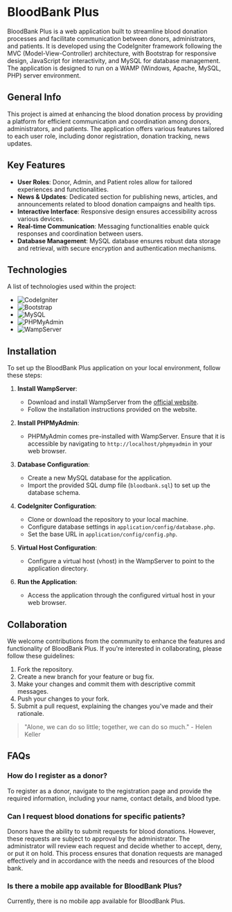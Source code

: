 # BloodBank Plus

BloodBank Plus is a web application built to streamline blood donation processes and facilitate communication between donors, administrators, and patients. It is developed using the CodeIgniter framework following the MVC (Model-View-Controller) architecture, with Bootstrap for responsive design, JavaScript for interactivity, and MySQL for database management. The application is designed to run on a WAMP (Windows, Apache, MySQL, PHP) server environment.

## General Info

This project is aimed at enhancing the blood donation process by providing a platform for efficient communication and coordination among donors, administrators, and patients. The application offers various features tailored to each user role, including donor registration, donation tracking, news updates.

## Key Features

- **User Roles**: Donor, Admin, and Patient roles allow for tailored experiences and functionalities.
- **News & Updates**: Dedicated section for publishing news, articles, and announcements related to blood donation campaigns and health tips.
- **Interactive Interface**: Responsive design ensures accessibility across various devices.
- **Real-time Communication**: Messaging functionalities enable quick responses and coordination between users.
- **Database Management**: MySQL database ensures robust data storage and retrieval, with secure encryption and authentication mechanisms.

## Technologies

A list of technologies used within the project:

- ![CodeIgniter](https://img.shields.io/badge/CodeIgniter-3.1.11-blue)
- ![Bootstrap](https://img.shields.io/badge/Bootstrap-4.6.0-blueviolet)
- ![MySQL](https://img.shields.io/badge/MySQL-8.0.23-blue)
- ![PHPMyAdmin](https://img.shields.io/badge/PHPMyAdmin-5.1.0-green)
- ![WampServer](https://img.shields.io/badge/WampServer-3.2.5-orange)

## Installation

To set up the BloodBank Plus application on your local environment, follow these steps:

1. **Install WampServer**:
   - Download and install WampServer from the [official website](https://www.wampserver.com/en/).
   - Follow the installation instructions provided on the website.

2. **Install PHPMyAdmin**:
   - PHPMyAdmin comes pre-installed with WampServer. Ensure that it is accessible by navigating to `http://localhost/phpmyadmin` in your web browser.

3. **Database Configuration**:
   - Create a new MySQL database for the application.
   - Import the provided SQL dump file (`bloodbank.sql`) to set up the database schema.

4. **CodeIgniter Configuration**:
   - Clone or download the repository to your local machine.
   - Configure database settings in `application/config/database.php`.
   - Set the base URL in `application/config/config.php`.

5. **Virtual Host Configuration**:
   - Configure a virtual host (vhost) in the WampServer to point to the application directory.

6. **Run the Application**:
   - Access the application through the configured virtual host in your web browser.


## Collaboration

We welcome contributions from the community to enhance the features and functionality of BloodBank Plus. If you're interested in collaborating, please follow these guidelines:

1. Fork the repository.
2. Create a new branch for your feature or bug fix.
3. Make your changes and commit them with descriptive commit messages.
4. Push your changes to your fork.
5. Submit a pull request, explaining the changes you've made and their rationale.

> "Alone, we can do so little; together, we can do so much." - Helen Keller

## FAQs

### How do I register as a donor?

To register as a donor, navigate to the registration page and provide the required information, including your name, contact details, and blood type.

### Can I request blood donations for specific patients?

Donors have the ability to submit requests for blood donations. However, these requests are subject to approval by the administrator. The administrator will review each request and decide whether to accept, deny, or put it on hold. This process ensures that donation requests are managed effectively and in accordance with the needs and resources of the blood bank.

### Is there a mobile app available for BloodBank Plus?

Currently, there is no mobile app available for BloodBank Plus.

